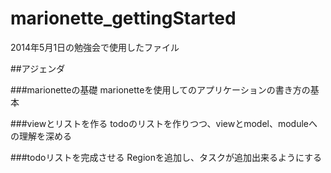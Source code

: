 marionette_gettingStarted
=========================
2014年5月1日の勉強会で使用したファイル

##アジェンダ

###marionetteの基礎
marionetteを使用してのアプリケーションの書き方の基本

###viewとリストを作る
todoのリストを作りつつ、viewとmodel、moduleへの理解を深める

###todoリストを完成させる
Regionを追加し、タスクが追加出来るようにする
